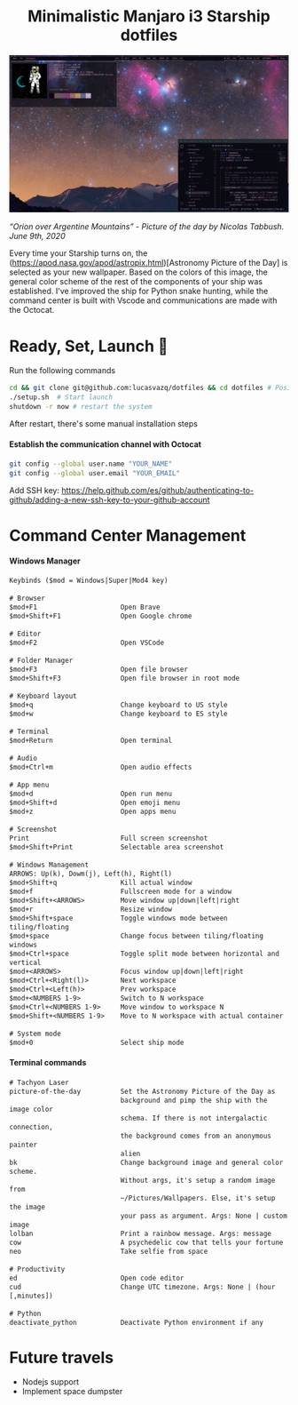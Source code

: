<h1 align="center">Minimalistic Manjaro i3 Starship dotfiles</h1>
<p align="center">
  
  ![Screenshot](./screenshot.png)
  
</p>

<p align="center">

  _“Orion over Argentine Mountains” - Picture of the day by Nicolas Tabbush. June 9th, 2020_

</p>

Every time your Starship turns on, the (https://apod.nasa.gov/apod/astropix.html)[Astronomy Picture of the Day] is selected as your new wallpaper.
Based on the colors of this image, the general color scheme of the rest of the components of your ship was established.
I've improved the ship for Python snake hunting, while the command center is built with Vscode and communications are made with the Octocat.

# Ready, Set, Launch 🚀

Run the following commands
```sh
cd && git clone git@github.com:lucasvazq/dotfiles && cd dotfiles # Positionate and dowload the repo
./setup.sh  # Start launch
shutdown -r now # restart the system
```

After restart, there's some manual installation steps

#### Establish the communication channel with Octocat

```sh
git config --global user.name "YOUR_NAME"
git config --global user.email "YOUR_EMAIL"
```

Add SSH key: https://help.github.com/es/github/authenticating-to-github/adding-a-new-ssh-key-to-your-github-account

# Command Center Management

#### Windows Manager
```
Keybinds ($mod = Windows|Super|Mod4 key)

# Browser
$mod+F1                     Open Brave
$mod+Shift+F1               Open Google chrome

# Editor
$mod+F2                     Open VSCode

# Folder Manager
$mod+F3                     Open file browser
$mod+Shift+F3               Open file browser in root mode

# Keyboard layout
$mod+q                      Change keyboard to US style
$mod+w                      Change keyboard to ES style

# Terminal
$mod+Return                 Open terminal

# Audio
$mod+Ctrl+m                 Open audio effects

# App menu
$mod+d                      Open run menu
$mod+Shift+d                Open emoji menu
$mod+z                      Open apps menu

# Screenshot
Print                       Full screen screenshot
$mod+Shift+Print            Selectable area screenshot

# Windows Management
ARROWS: Up(k), Dowm(j), Left(h), Right(l)
$mod+Shift+q                Kill actual window
$mod+f                      Fullscreen mode for a window
$mod+Shift+<ARROWS>         Move window up|down|left|right
$mod+r                      Resize window
$mod+Shift+space            Toggle windows mode between tiling/floating
$mod+space                  Change focus between tiling/floating windows
$mod+Ctrl+space             Toggle split mode between horizontal and vertical
$mod+<ARROWS>               Focus window up|down|left|right
$mod+Ctrl+<Right(l)>        Next workspace
$mod+Ctrl+<Left(h)>         Prev workspace
$mod+<NUMBERS 1-9>          Switch to N workspace
$mod+Ctrl+<NUMBERS 1-9>     Move window to workspace N
$mod+Shift+<NUMBERS 1-9>    Move to N workspace with actual container

# System mode
$mod+0                      Select ship mode
```

#### Terminal commands
```
# Tachyon Laser
picture-of-the-day          Set the Astronomy Picture of the Day as
                            background and pimp the ship with the image color
                            schema. If there is not intergalactic connection,
                            the background comes from an anonymous painter
                            alien
bk                          Change background image and general color scheme.
                            Without args, it's setup a random image from
                            ~/Pictures/Wallpapers. Else, it's setup the image
                            your pass as argument. Args: None | custom image
lolban                      Print a rainbow message. Args: message
cow                         A psychedelic cow that tells your fortune
neo                         Take selfie from space

# Productivity
ed                          Open code editor
cud                         Change UTC timezone. Args: None | (hour [,minutes])

# Python
deactivate_python           Deactivate Python environment if any
``` 

# Future travels

- Nodejs support
- Implement space dumpster
